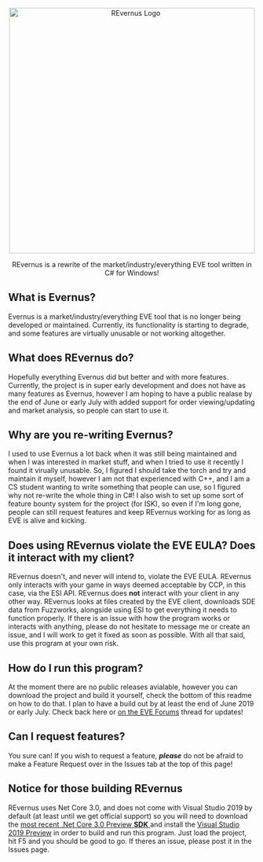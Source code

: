 <p align="center">
  <img src="https://puu.sh/DIGKM/4276bf1022.png" alt="REvernus Logo" width="500"/>
</p>
<p align="center">
REvernus is a rewrite of the market/industry/everything EVE tool written in C# for Windows!
</p>

## What is Evernus?
Evernus is a market/industry/everything EVE tool that is no longer being developed or maintained. Currently, its functionality is starting to degrade, and some features are virtually unusable or not working altogether.

## What does REvernus do?
Hopefully everything Evernus did but better and with more features. Currently, the project is in super early development and does not have as many features as Evernus, however I am hoping to have a public realase by the end of June or early July with added support for order viewing/updating and market analysis, so people can start to use it.

## Why are you re-writing Evernus?
I used to use Evernus a lot back when it was still being maintained and when I was interested in market stuff, and when I tried to use it recently I found it virually unusable. So, I figured I should take the torch and try and maintain it myself, however I am not that experienced with C++, and I am a CS student wanting to write something that people can use, so I figured why not re-write the whole thing in C#! I also wish to set up some sort of feature bounty system for the project (for ISK), so even if I'm long gone, people can still request features and keep REvernus working for as long as EVE is alive and kicking.

## Does using REvernus violate the EVE EULA? Does it interact with my client?
REvernus doesn't, and never will intend to, violate the EVE EULA. REvernus only interacts with your game in ways deemed acceptable by CCP, in this case, via the ESI API. REvernus does **not** interact with your client in any other way. REvernus looks at files created by the EVE client, downloads SDE data from Fuzzworks, alongside using ESI to get everything it needs to function properly. If there is an issue with how the program works or interacts with anything, please do not hesitate to message me or create an issue, and I will work to get it fixed as soon as possible. With all that said, use this program at your own risk.

## How do I run this program?
At the moment there are no public releases avialable, however you can download the project and build it yourself, check the bottom of this readme on how to do that. I plan to have a build out by at least the end of June 2019 or early July. Check back here or [on the EVE Forums](https://forums.eveonline.com/t/revernus-release-null-evernus-re-written) thread for updates!

## Can I request features?
You sure can! If you wish to request a feature, ***please*** do not be afraid to make a Feature Request over in the Issues tab at the top of this page!

## Notice for those building REvernus
REvernus uses Net Core 3.0, and does not come with Visual Studio 2019 by default (at least until we get official support) so you will need to download the [most recent .Net Core 3.0 Preview **SDK** ](https://dotnet.microsoft.com/download/dotnet-core/3.0) and install the [Visual Studio 2019 Preview](https://visualstudio.microsoft.com/vs/preview/) in order to build and run this program. Just load the project, hit F5 and you should be good to go. If theres an issue, please post it in the Issues page.
